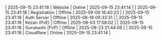 | 2025-09-15 23:41:18 | Website | Online | 2025-09-15 23:41:14 |
| 2025-09-15 23:41:18 | Registration | Offline | 2025-09-09 16:40:23 |
| 2025-09-15 23:41:18 | Auth Server | Offline | 2025-08-18 09:33:31 |
| 2025-09-15 23:41:18 | Kezan (PvE) | Offline | 2025-08-03 17:58:02 |
| 2025-09-15 23:41:18 | Gurubashi (PvP) | Offline | 2025-08-23 21:44:06 |
| 2025-09-15 23:41:18 | Cloudflare | Online | 2025-09-15 23:41:14 |
